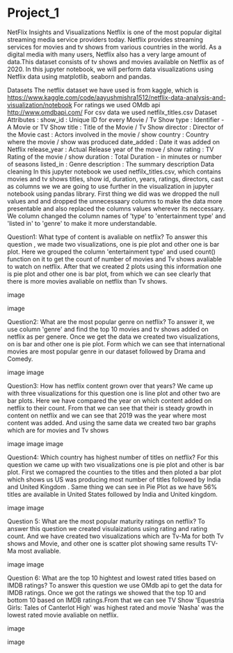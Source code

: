 # Project_1
NetFlix Insights and Visualizations
Netflix is one of the most popular digital streaming media service providers today. Netflix provides streaming services for movies and tv shows from various countries in the world. As a digital media with many users, Netflix also has a very large amount of data.This dataset consists of tv shows and movies available on Netflix as of 2020. In this jupyter notebook, we will perform data visualizations using Netflix data using matplotlib, seaborn and pandas.

Datasets
The netflix dataset we have used is from kaggle, which is https://www.kaggle.com/code/aayushmishra1512/netflix-data-analysis-and-visualization/notebook
For ratings we used OMdb api http://www.omdbapi.com/
For csv data we used netfilx_titles.csv
Dataset Attributes :
show_id : Unique ID for every Movie / Tv Show
type : Identifier - A Movie or TV Show
title : Title of the Movie / Tv Show
director : Director of the Movie
cast : Actors involved in the movie / show
country : Country where the movie / show was produced
date_added : Date it was added on Netflix
release_year : Actual Release year of the move / show
rating : TV Rating of the movie / show
duration : Total Duration - in minutes or number of seasons
listed_in : Genre
description : The summary description
Data cleaning
In this jupyter notebook we used netfilx_titles.csv, which contains movies and tv shows titles, show id, duration, years, ratings, directors, cast as columns we we are going to use further in the visualization in jupyter notebook using pandas library. First thing we did was we dropped the null values and and dropped the unnecessaary columns to make the data more presentable and also replaced the columns values wherever its neccessary. We column changed the column names of 'type' to 'entertainment type' and 'listed in' to 'genre' to make it more understandable.

Question1: What type of content is avaliable on netflix?
To answer this question , we made two visualizations, one is pie plot and other one is bar plot. Here we grouped the column 'entertainment type' and used count() function on it to get the count of number of movies and Tv shows avaliable to watch on netflix. After that we created 2 plots using this information one is pie plot and other one is bar plot, from which we can see clearly that there is more movies avaliable on netflix than Tv shows.

image

image

Question2: What are the most popular genre on netflix?
To answer it, we use column 'genre' and find the top 10 movies and tv shows added on netflix as per genere. Once we get the data we created two visualizations, on is bar and other one is pie plot. Form which we can see that international movies are most popular genre in our dataset followed by Drama and Comedy.

image image

Question3: How has netflix content grown over that years?
We came up with three visualizations for this question one is line plot and other two are bar plots. Here we have compared the year on which content added on netflix to their count. From that we can see that their is steady growth in content on netflix and we can see that 2019 was the year where most content was added. And using the same data we created two bar graphs which are for movies and Tv shows

image image image

Question4: Which country has highest number of titles on netflix?
For this question we came up with two visualizations one is pie plot and other is bar plot. First we comapred the counties to the titles and then ploted a bar plot which shows us US was producing most number of titles followed by India and United Kingdom . Same thing we can see in Pie Plot as we have 56% titles are available in United States followed by India and United kingdom.

image image

Question 5: What are the most popular maturity ratings on netflix?
To answer this question we created visulaizations using rating and rating count. And we have created two visualizations which are Tv-Ma for both Tv shows and Movie, and other one is scatter plot showing same results TV-Ma most avaliable.

image image

Question 6: What are the top 10 hightest and lowest rated titles based on IMDB ratings?
To answer this question we use OMdb api to get the data for IMDB ratings. Once we got the ratings we showed that the top 10 and bottom 10 based on IMDB ratings.From that we can see TV Show 'Equestria Girls: Tales of Canterlot High' was highest rated and movie 'Nasha' was the lowest rated movie avaliable on netflix.

image

image
